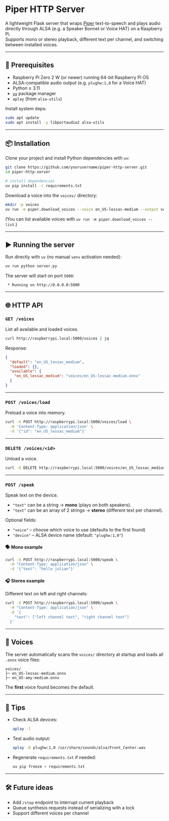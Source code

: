 # Piper HTTP Server

A lightweight Flask server that wraps [Piper](https://github.com/rhasspy/piper) text-to-speech and plays audio directly through ALSA (e.g. a Speaker Bonnet or Voice HAT) on a Raspberry Pi.  
Supports mono or stereo playback, different text per channel, and switching between installed voices.

---

## 🧰 Prerequisites

- Raspberry Pi Zero 2 W (or newer) running 64-bit Raspberry Pi OS  
- ALSA-compatible audio output (e.g. `plughw:1,0` for a Voice HAT)  
- Python ≥ 3.11  
- [`uv`](https://github.com/astral-sh/uv) package manager  
- `aplay` (from `alsa-utils`)

Install system deps:

```bash
sudo apt update
sudo apt install -y libportaudio2 alsa-utils
```

---

## 📦 Installation

Clone your project and install Python dependencies with `uv`:

```bash
git clone https://github.com/yourusername/piper-http-server.git
cd piper-http-server

# install dependencies
uv pip install -r requirements.txt
```

Download a voice into the `voices/` directory:

```bash
mkdir -p voices
uv run -m piper.download_voices --voice en_US-lessac-medium --output voices
```

(You can list available voices with `uv run -m piper.download_voices --list`.)

---

## ▶️ Running the server

Run directly with `uv` (no manual `venv` activation needed):

```bash
uv run python server.py
```

The server will start on port `5000`:

```
 * Running on http://0.0.0.0:5000
```

---

## 🌐 HTTP API

### `GET /voices`

List all available and loaded voices.

```bash
curl http://raspberrypi.local:5000/voices | jq
```

Response:
```json
{
  "default": "en_US_lessac_medium",
  "loaded": {},
  "available": {
    "en_US_lessac_medium": "voices/en_US-lessac-medium.onnx"
  }
}
```

---

### `POST /voices/load`

Preload a voice into memory.

```bash
curl -X POST http://raspberrypi.local:5000/voices/load \
  -H 'Content-Type: application/json' \
  -d '{"id": "en_US_lessac_medium"}'
```

---

### `DELETE /voices/<id>`

Unload a voice.

```bash
curl -X DELETE http://raspberrypi.local:5000/voices/en_US_lessac_medium
```

---

### `POST /speak`

Speak text on the device.  
- `"text"` can be a string → **mono** (plays on both speakers).  
- `"text"` can be an array of 2 strings → **stereo** (different text per channel).  

Optional fields:
- `"voice"` – choose which voice to use (defaults to the first found)
- `"device"` – ALSA device name (default: `"plughw:1,0"`)

#### 🗣️ Mono example
```bash
curl -X POST http://raspberrypi.local:5000/speak \
  -H "Content-Type: application/json" \
  -d '{"text": "hello julian"}'
```

#### 🎧 Stereo example
Different text on left and right channels:

```bash
curl -X POST http://raspberrypi.local:5000/speak \
  -H "Content-Type: application/json" \
  -d '{
    "text": ["left channel text", "right channel text"]
  }'
```

---

## 📁 Voices

The server automatically scans the `voices/` directory at startup and loads all `.onnx` voice files:

```
voices/
├─ en_US-lessac-medium.onnx
├─ en_US-amy-medium.onnx
```

The **first** voice found becomes the default.

---

## 🧪 Tips

- Check ALSA devices:  
  ```bash
  aplay -l
  ```
- Test audio output:  
  ```bash
  aplay -D plughw:1,0 /usr/share/sounds/alsa/Front_Center.wav
  ```
- Regenerate `requirements.txt` if needed:  
  ```bash
  uv pip freeze > requirements.txt
  ```

---

## 🛠️ Future ideas

- Add `/stop` endpoint to interrupt current playback  
- Queue synthesis requests instead of serializing with a lock  
- Support different voices per channel  

